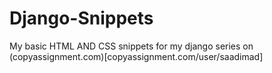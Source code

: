 # Django-Snippets
My basic HTML AND CSS snippets for my django series on (copyassignment.com)[copyassignment.com/user/saadimad]
